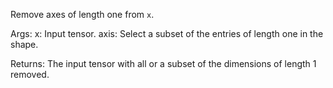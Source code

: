 Remove axes of length one from `x`.

Args:
    x: Input tensor.
    axis: Select a subset of the entries of length one in the shape.

Returns:
    The input tensor with all or a subset of the dimensions of
    length 1 removed.
